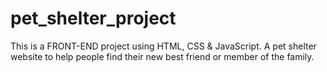 # pet_shelter_project
This is a FRONT-END project using HTML, CSS & JavaScript. A pet shelter website to help people find their new best friend or member of the family.
